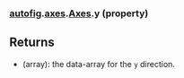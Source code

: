 ### [autofig](autofig.md).[axes](autofig.axes.md).[Axes](autofig.axes.Axes.md).y (property)




Returns
---------
* (array): the data-array for the `y` direction.

